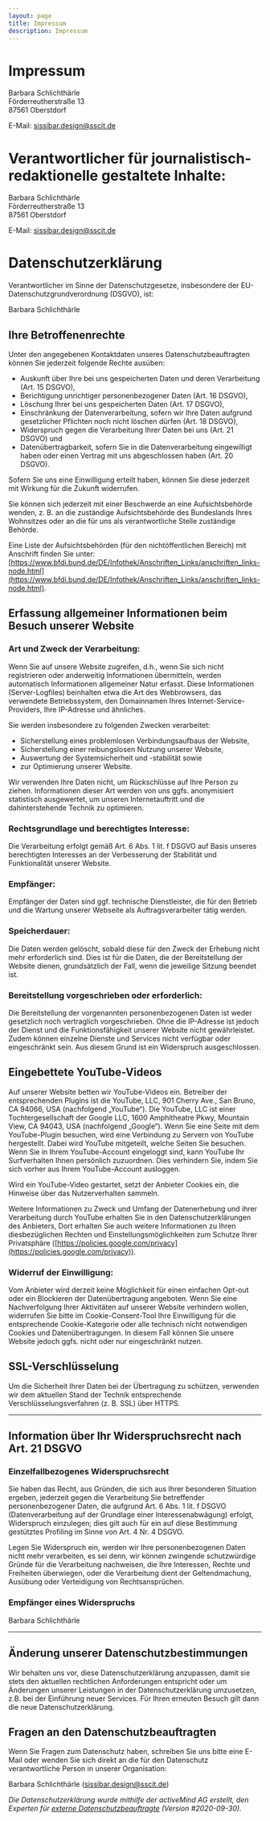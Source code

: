 ```yaml
---
layout: page
title: Impressum
description: Impressum
---
```


# Impressum

Barbara Schlichthärle\
Förderreutherstraße 13\
87561 Oberstdorf

E-Mail: [sissibar.design@sscit.de](mailto:sissibar.design@sscit.de)


# Verantwortlicher für journalistisch-redaktionelle gestaltete Inhalte:

Barbara Schlichthärle\
Förderreutherstraße 13\
87561 Oberstdorf

E-Mail: [sissibar.design@sscit.de](mailto:sissibar.design@sscit.de)


# Datenschutzerklärung

Verantwortlicher im Sinne der Datenschutzgesetze, insbesondere der EU-Datenschutzgrundverordnung (DSGVO), ist:

Barbara Schlichthärle

## Ihre Betroffenenrechte

Unter den angegebenen Kontaktdaten unseres Datenschutzbeauftragten können Sie jederzeit folgende Rechte ausüben:

*   Auskunft über Ihre bei uns gespeicherten Daten und deren Verarbeitung (Art. 15 DSGVO),
*   Berichtigung unrichtiger personenbezogener Daten (Art. 16 DSGVO),
*   Löschung Ihrer bei uns gespeicherten Daten (Art. 17 DSGVO),
*   Einschränkung der Datenverarbeitung, sofern wir Ihre Daten aufgrund gesetzlicher Pflichten noch nicht löschen dürfen (Art. 18 DSGVO),
*   Widerspruch gegen die Verarbeitung Ihrer Daten bei uns (Art. 21 DSGVO) und
*   Datenübertragbarkeit, sofern Sie in die Datenverarbeitung eingewilligt haben oder einen Vertrag mit uns abgeschlossen haben (Art. 20 DSGVO).

Sofern Sie uns eine Einwilligung erteilt haben, können Sie diese jederzeit mit Wirkung für die Zukunft widerrufen.

Sie können sich jederzeit mit einer Beschwerde an eine Aufsichtsbehörde wenden, z. B. an die zuständige Aufsichtsbehörde des Bundeslands Ihres Wohnsitzes oder an die für uns als verantwortliche Stelle zuständige Behörde.

Eine Liste der Aufsichtsbehörden (für den nichtöffentlichen Bereich) mit Anschrift finden Sie unter: [https://www.bfdi.bund.de/DE/Infothek/Anschriften_Links/anschriften_links-node.html](https://www.bfdi.bund.de/DE/Infothek/Anschriften_Links/anschriften_links-node.html).

## Erfassung allgemeiner Informationen beim Besuch unserer Website

### Art und Zweck der Verarbeitung:

Wenn Sie auf unsere Website zugreifen, d.h., wenn Sie sich nicht registrieren oder anderweitig Informationen übermitteln, werden automatisch Informationen allgemeiner Natur erfasst. Diese Informationen (Server-Logfiles) beinhalten etwa die Art des Webbrowsers, das verwendete Betriebssystem, den Domainnamen Ihres Internet-Service-Providers, Ihre IP-Adresse und ähnliches.

Sie werden insbesondere zu folgenden Zwecken verarbeitet:

*   Sicherstellung eines problemlosen Verbindungsaufbaus der Website,
*   Sicherstellung einer reibungslosen Nutzung unserer Website,
*   Auswertung der Systemsicherheit und -stabilität sowie
*   zur Optimierung unserer Website.

Wir verwenden Ihre Daten nicht, um Rückschlüsse auf Ihre Person zu ziehen. Informationen dieser Art werden von uns ggfs. anonymisiert statistisch ausgewertet, um unseren Internetauftritt und die dahinterstehende Technik zu optimieren.

### Rechtsgrundlage und berechtigtes Interesse:

Die Verarbeitung erfolgt gemäß Art. 6 Abs. 1 lit. f DSGVO auf Basis unseres berechtigten Interesses an der Verbesserung der Stabilität und Funktionalität unserer Website.

### Empfänger:

Empfänger der Daten sind ggf. technische Dienstleister, die für den Betrieb und die Wartung unserer Webseite als Auftragsverarbeiter tätig werden.

### Speicherdauer:

Die Daten werden gelöscht, sobald diese für den Zweck der Erhebung nicht mehr erforderlich sind. Dies ist für die Daten, die der Bereitstellung der Website dienen, grundsätzlich der Fall, wenn die jeweilige Sitzung beendet ist.

### Bereitstellung vorgeschrieben oder erforderlich:

Die Bereitstellung der vorgenannten personenbezogenen Daten ist weder gesetzlich noch vertraglich vorgeschrieben. Ohne die IP-Adresse ist jedoch der Dienst und die Funktionsfähigkeit unserer Website nicht gewährleistet. Zudem können einzelne Dienste und Services nicht verfügbar oder eingeschränkt sein. Aus diesem Grund ist ein Widerspruch ausgeschlossen.

## Eingebettete YouTube-Videos

Auf unserer Website betten wir YouTube-Videos ein. Betreiber der entsprechenden Plugins ist die YouTube, LLC, 901 Cherry Ave., San Bruno, CA 94066, USA (nachfolgend „YouTube“). Die YouTube, LLC ist einer Tochtergesellschaft der Google LLC, 1600 Amphitheatre Pkwy, Mountain View, CA 94043, USA (nachfolgend „Google“). Wenn Sie eine Seite mit dem YouTube-Plugin besuchen, wird eine Verbindung zu Servern von YouTube hergestellt. Dabei wird YouTube mitgeteilt, welche Seiten Sie besuchen. Wenn Sie in Ihrem YouTube-Account eingeloggt sind, kann YouTube Ihr Surfverhalten Ihnen persönlich zuzuordnen. Dies verhindern Sie, indem Sie sich vorher aus Ihrem YouTube-Account ausloggen.

Wird ein YouTube-Video gestartet, setzt der Anbieter Cookies ein, die Hinweise über das Nutzerverhalten sammeln.

Weitere Informationen zu Zweck und Umfang der Datenerhebung und ihrer Verarbeitung durch YouTube erhalten Sie in den Datenschutzerklärungen des Anbieters, Dort erhalten Sie auch weitere Informationen zu Ihren diesbezüglichen Rechten und Einstellungsmöglichkeiten zum Schutze Ihrer Privatsphäre ([https://policies.google.com/privacy](https://policies.google.com/privacy)).

### Widerruf der Einwilligung:

Vom Anbieter wird derzeit keine Möglichkeit für einen einfachen Opt-out oder ein Blockieren der Datenübertragung angeboten. Wenn Sie eine Nachverfolgung Ihrer Aktivitäten auf unserer Website verhindern wollen, widerrufen Sie bitte im Cookie-Consent-Tool Ihre Einwilligung für die entsprechende Cookie-Kategorie oder alle technisch nicht notwendigen Cookies und Datenübertragungen. In diesem Fall können Sie unsere Website jedoch ggfs. nicht oder nur eingeschränkt nutzen.

## SSL-Verschlüsselung

Um die Sicherheit Ihrer Daten bei der Übertragung zu schützen, verwenden wir dem aktuellen Stand der Technik entsprechende Verschlüsselungsverfahren (z. B. SSL) über HTTPS.

* * *

## Information über Ihr Widerspruchsrecht nach Art. 21 DSGVO

### Einzelfallbezogenes Widerspruchsrecht

Sie haben das Recht, aus Gründen, die sich aus Ihrer besonderen Situation ergeben, jederzeit gegen die Verarbeitung Sie betreffender personenbezogener Daten, die aufgrund Art. 6 Abs. 1 lit. f DSGVO (Datenverarbeitung auf der Grundlage einer Interessenabwägung) erfolgt, Widerspruch einzulegen; dies gilt auch für ein auf diese Bestimmung gestütztes Profiling im Sinne von Art. 4 Nr. 4 DSGVO.

Legen Sie Widerspruch ein, werden wir Ihre personenbezogenen Daten nicht mehr verarbeiten, es sei denn, wir können zwingende schutzwürdige Gründe für die Verarbeitung nachweisen, die Ihre Interessen, Rechte und Freiheiten überwiegen, oder die Verarbeitung dient der Geltendmachung, Ausübung oder Verteidigung von Rechtsansprüchen.

### Empfänger eines Widerspruchs

Barbara Schlichthärle

* * *

## Änderung unserer Datenschutzbestimmungen

Wir behalten uns vor, diese Datenschutzerklärung anzupassen, damit sie stets den aktuellen rechtlichen Anforderungen entspricht oder um Änderungen unserer Leistungen in der Datenschutzerklärung umzusetzen, z.B. bei der Einführung neuer Services. Für Ihren erneuten Besuch gilt dann die neue Datenschutzerklärung.

## Fragen an den Datenschutzbeauftragten

Wenn Sie Fragen zum Datenschutz haben, schreiben Sie uns bitte eine E-Mail oder wenden Sie sich direkt an die für den Datenschutz verantwortliche Person in unserer Organisation:

Barbara Schlichthärle (sissibar.design@sscit.de)

_Die Datenschutzerklärung wurde mithilfe der activeMind AG erstellt, den Experten für [externe Datenschutzbeauftragte](https://www.activemind.de/datenschutz/datenschutzbeauftragter/) (Version #2020-09-30)._


